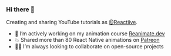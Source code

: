 ### Hi there 👋

Creating and sharing YouTube tutorials as [@Reactiive](https://www.youtube.com/@Reactiive). 

- 🔭 I’m actively working on my animation course [Reanimate.dev](https://www.reanimate.dev)
- 💥 Shared more than 80 React Native animations on [Patreon](https://www.patreon.com/reactiive)
- 🧑‍💻 I’m always looking to collaborate on open-source projects

